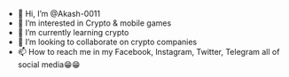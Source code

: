 - 👋 Hi, I’m @Akash-0011
- 👀 I’m interested in Crypto & mobile games
- 🌱 I’m currently learning crypto
- 💞️ I’m looking to collaborate on crypto companies 
- 📫 How to reach me in my Facebook, Instagram, Twitter, Telegram all of social media😁😁

<!---
Akash-0011/Akash-0011 is a ✨ special ✨ repository because its `README.md` (this file) appears on your GitHub profile.
You can click the Preview link to take a look at your changes.
--->
